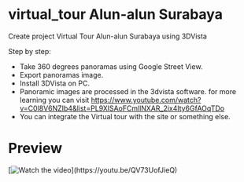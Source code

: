 # virtual_tour Alun-alun Surabaya

Create project Virtual Tour Alun-alun Surabaya using 3DVista

Step by step:
  - Take 360 degrees panoramas using Google Street View.
  - Export panoramas image.
  - Install 3DVista on PC.
  - Panoramic images are processed in the 3dvista software. for more learning you can visit https://www.youtube.com/watch?v=C0l8V6NZIb4&list=PL9XlSAoFCmllNXAR_2ix4lty6GfAOqTDo
  - You can integrate the Virtual tour with the site or something else.
  
  
# Preview
[![Watch the video]([https://i.imgur.com/vKb2F1B.png](https://github.com/jamalludin02/virtual_tour/blob/main/media/Screenshot%202023-02-15%20013009.png))](https://youtu.be/QV73UofJieQ)

